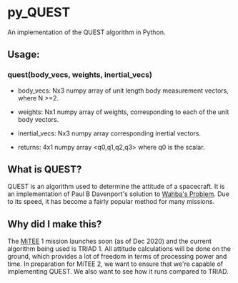 # py_QUEST
An implementation of the QUEST algorithm in Python.

## Usage:
### quest(body_vecs, weights, inertial_vecs)
* body_vecs: Nx3 numpy array of unit length body measurement vectors, where N >=2.

* weights: Nx1 numpy array of weights, corresponding to each of the unit body vectors.

* inertial_vecs: Nx3 numpy array corresponding inertial vectors.

* returns: 4x1 numpy array <q0,q1,q2,q3> where q0 is the scalar. 

## What is QUEST?
QUEST is an algorithm used to determine the attitude of a spacecraft. It is an implementation of Paul B Davenport's solution to [Wahba's Problem](https://en.wikipedia.org/wiki/Wahba%27s_problem). Due to its speed, it has become a fairly popular method for many missions.

## Why did I make this?
The [MiTEE](http://clasp-research.engin.umich.edu/groups/s3fl/mitee/home/) 1 mission launches soon (as of Dec 2020) and the current algorithm being used is TRIAD 1. All attitude calculations will be done on the ground, which provides a lot of freedom in terms of processing power and time. In preparation for MiTEE 2, we want to ensure that we're capable of implementing QUEST. We also want to see how it runs compared to TRIAD.

